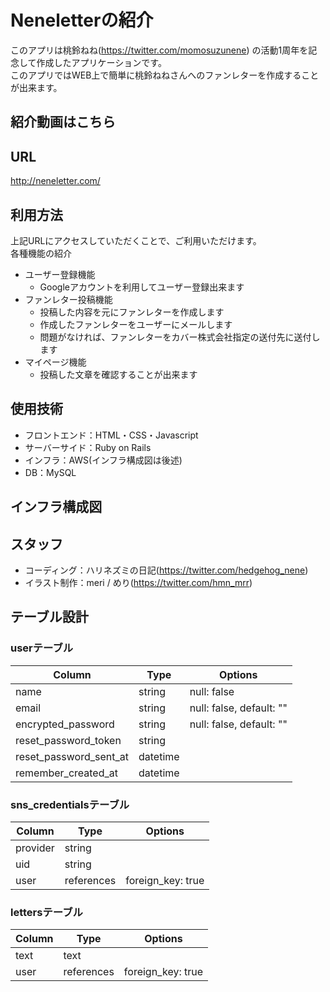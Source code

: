 # Neneletterの紹介

このアプリは桃鈴ねね(https://twitter.com/momosuzunene) の活動1周年を記念して作成したアプリケーションです。<br>
このアプリではWEB上で簡単に桃鈴ねねさんへのファンレターを作成することが出来ます。

## 紹介動画はこちら

## URL
http://neneletter.com/

## 利用方法
上記URLにアクセスしていただくことで、ご利用いただけます。<br>
各種機能の紹介
- ユーザー登録機能
  - Googleアカウントを利用してユーザー登録出来ます
- ファンレター投稿機能
  - 投稿した内容を元にファンレターを作成します
  - 作成したファンレターをユーザーにメールします
  - 問題がなければ、ファンレターをカバー株式会社指定の送付先に送付します
- マイページ機能
  - 投稿した文章を確認することが出来ます

## 使用技術
- フロントエンド：HTML・CSS・Javascript
- サーバーサイド：Ruby on Rails
- インフラ：AWS(インフラ構成図は後述)
- DB：MySQL

## インフラ構成図

## スタッフ

- コーディング：ハリネズミの日記(https://twitter.com/hedgehog_nene)
- イラスト制作：meri / めり(https://twitter.com/hmn_mrr)

## テーブル設計

### userテーブル
| Column                 | Type     | Options                 |
| ---------------------- | -------- | ----------------------- |
| name                   |  string  | null: false             |
| email                  |  string  | null: false, default: ""|
| encrypted_password     |  string  | null: false, default: ""|
| reset_password_token   |  string  |                         |
| reset_password_sent_at | datetime |                         |
| remember_created_at    | datetime |                         |

### sns_credentialsテーブル
| Column   | Type       | Options           |
| -------- | ---------- | ----------------- |
| provider |   string   |                   |
| uid      |   string   |                   |
| user     | references | foreign_key: true |

### lettersテーブル
| Column | Type       | Options           |
| ------ | ---------- | ----------------- |
|  text  |    text    |                   |
|  user  | references | foreign_key: true |